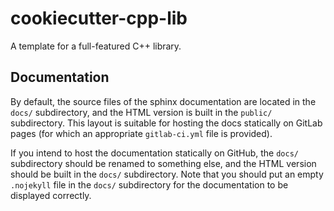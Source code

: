 # cookiecutter-cpp-lib

A template for a full-featured C++ library.

## Documentation

By default, the source files of the sphinx documentation are located in the
`docs/` subdirectory, and the HTML version is built in the `public/`
subdirectory. This layout is suitable for hosting the docs statically on GitLab
pages (for which an appropriate `gitlab-ci.yml` file is provided).

If you intend to host the documentation statically on GitHub, the `docs/`
subdirectory should be renamed to something else, and the HTML version should be
built in the `docs/` subdirectory. Note that you should put an empty `.nojekyll`
file in the `docs/` subdirectory for the documentation to be displayed
correctly.

<!-- Local Variables: -->
<!-- fill-column: 80 -->
<!-- End: -->
